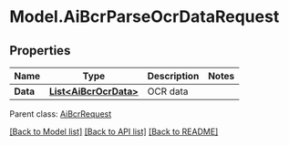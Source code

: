 # Model.AiBcrParseOcrDataRequest
## Properties
Name | Type | Description | Notes
------------ | ------------- | ------------- | -------------
**Data** | [**List&lt;AiBcrOcrData&gt;**](AiBcrOcrData.md) | OCR data              | 

 Parent class: [AiBcrRequest](AiBcrRequest.md)

[[Back to Model list]](README.md#documentation-for-models) [[Back to API list]](README.md#documentation-for-api-endpoints) [[Back to README]](README.md)


